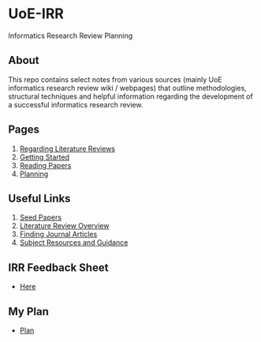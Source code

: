 # UoE-IRR

Informatics Research Review Planning

## About

This repo contains select notes from various sources (mainly UoE informatics research review wiki / webpages) that outline methodologies, structural techniques and helpful information regarding the development of a successful informatics research review.

## Pages

1. [Regarding Literature Reviews](on_literature_reviews.md)
2. [Getting Started](getting_started.md)
3. [Reading Papers](reading_papers.md)
4. [Planning](planning.md)

## Useful Links

1. [Seed Papers](https://www.wiki.ed.ac.uk/display/irrirpwiki/IRRSeedPapers)
2. [Literature Review Overview](https://emedia.rmit.edu.au/learninglab/content/literature-review-overview)
3. [Finding Journal Articles](https://www.reading.ac.uk/library/finding-info/type/lib-finding-articles.aspx)
4.  [Subject Resources and Guidance](https://www.reading.ac.uk/library/finding-info/subjects/lib-subject.aspx)

## IRR Feedback Sheet

* [Here](irr_markingform_1718.pdf)

## My Plan

* [Plan](plan.md)